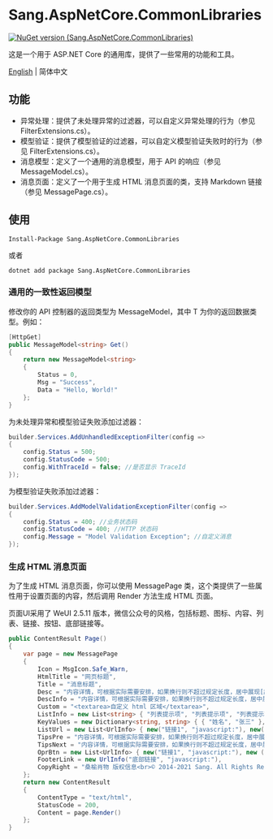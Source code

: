 ﻿# Sang.AspNetCore.CommonLibraries

[![NuGet version (Sang.AspNetCore.CommonLibraries)](https://img.shields.io/nuget/v/Sang.AspNetCore.CommonLibraries.svg?style=flat-square)](https://www.nuget.org/packages/Sang.AspNetCore.CommonLibraries/)

这是一个用于 ASP.NET Core 的通用库，提供了一些常用的功能和工具。

[English](./README.md) | 简体中文

## 功能

- 异常处理：提供了未处理异常的过滤器，可以自定义异常处理的行为（参见 FilterExtensions.cs）。
- 模型验证：提供了模型验证的过滤器，可以自定义模型验证失败时的行为（参见 FilterExtensions.cs）。
- 消息模型：定义了一个通用的消息模型，用于 API 的响应（参见 MessageModel.cs）。
- 消息页面：定义了一个用于生成 HTML 消息页面的类，支持 Markdown 链接（参见 MessagePage.cs）。

## 使用

```
Install-Package Sang.AspNetCore.CommonLibraries
```

或者

```
dotnet add package Sang.AspNetCore.CommonLibraries

```


### 通用的一致性返回模型

修改你的 API 控制器的返回类型为 MessageModel<T>，其中 T 为你的返回数据类型。例如：

```csharp
[HttpGet]
public MessageModel<string> Get()
{
	return new MessageModel<string>
	{
		Status = 0,
		Msg = "Success",
		Data = "Hello, World!"
	};
}
```

为未处理异常和模型验证失败添加过滤器：

```csharp
builder.Services.AddUnhandledExceptionFilter(config =>
{
    config.Status = 500;
    config.StatusCode = 500;
    config.WithTraceId = false; //是否显示 TraceId
});
```

为模型验证失败添加过滤器：

```csharp
builder.Services.AddModelValidationExceptionFilter(config =>
{
	config.Status = 400; //业务状态码
	config.StatusCode = 400; //HTTP 状态码
    config.Message = "Model Validation Exception"; //自定义消息
});
```

### 生成 HTML 消息页面

为了生成 HTML 消息页面，你可以使用 MessagePage 类，这个类提供了一些属性用于设置页面的内容，然后调用 Render 方法生成 HTML 页面。

页面UI采用了 WeUI 2.5.11 版本，微信公众号的风格，包括标题、图标、内容、列表、链接、按钮、底部链接等。

```csharp
public ContentResult Page()
{
    var page = new MessagePage
    {
        Icon = MsgIcon.Safe_Warn,
        HtmlTitle = "网页标题",
        Title = "消息标题",
        Desc = "内容详情，可根据实际需要安排，如果换行则不超过规定长度，居中展现[超链接支持](http://www.baidu.com)",
        DescInfo = "内容详情，可根据实际需要安排，如果换行则不超过规定长度，居中展现",
        Custom = "<textarea>自定义 html 区域</textarea>",
        ListInfo = new List<string> { "列表提示项", "列表提示项", "列表提示项" },
        KeyValues = new Dictionary<string, string> { { "姓名", "张三" }, { "微信号", "123" } },
        ListUrl = new List<UrlInfo> { new("链接1", "javascript:"), new("链接2", "javascript:") },
        TipsPre = "内容详情，可根据实际需要安排，如果换行则不超过规定长度，居中展现[超链接支持](http://www.baidu.com)",
        TipsNext = "内容详情，可根据实际需要安排，如果换行则不超过规定长度，居中展现[超链接支持](http://www.baidu.com)",
        OprBtn = new List<UrlInfo> { new("链接1", "javascript:"), new ("链接2", "javascript:", "default") },
        FooterLink = new UrlInfo("底部链接", "javascript:"),
        CopyRight = "桑榆肖物 版权信息<br>© 2014-2021 Sang. All Rights Reserved."
    };
    return new ContentResult
    {
        ContentType = "text/html",
        StatusCode = 200,
        Content = page.Render()
    };
}
```